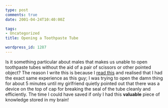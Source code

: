 ```yaml
---
type: post
comments: true
date: 2001-04-24T10:40:00Z

tags:
- Uncategorized
title: Opening a Toothpaste Tube

wordpress_id: 1287
---
```


Is it something particular about males that makes us unable to open toothpaste tubes without the aid of a pair of scissors  or other pointed object? The reason I write this is because I [read this](http://baddesigns.com/tube.html) and realised that I had the exact same experience as this guy; I was trying to open the damn thing for about 5 minutes until my girlfriend quietly pointed out that there was a device on the top of cap for breaking the seal of the tube cleanly and efficiently. The time I could have saved if only I had this **valuable** piece of knowledge stored in my brain!
